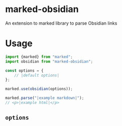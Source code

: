 
# marked-obsidian

An extension to marked library to parse Obsidian links

# Usage
```js
import {marked} from "marked";
import obsidian from "marked-obsidian";

const options = {
	// |default options|
};

marked.use(obsidian(options));

marked.parse("|example markdown|");
// <p>|example html|</p>
```

## `options`

<!-- TBD -->
